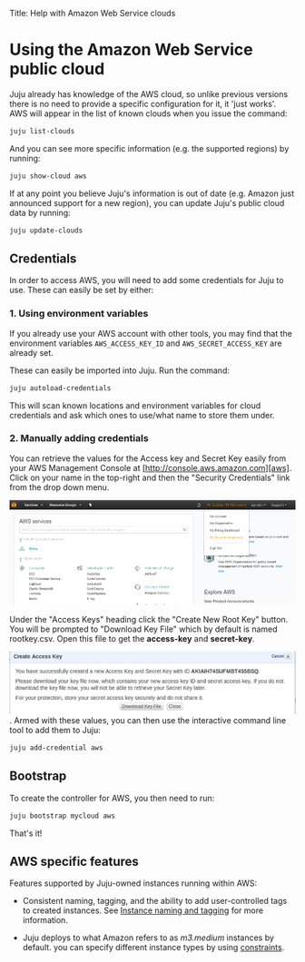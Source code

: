 Title: Help with Amazon Web Service clouds

# Using the Amazon Web Service public cloud

Juju already has knowledge of the AWS cloud, so unlike previous versions there
is no need to provide a specific configuration for it, it 'just works'. AWS
will appear in the list of known clouds when you issue the command:
  
```bash
juju list-clouds
```
And you can see more specific information (e.g. the supported regions) by 
running:
  
```bash
juju show-cloud aws
```

If at any point you believe Juju's information is out of date (e.g. Amazon just 
announced support for a new region), you can update Juju's public cloud data by
running:
  
```bash
juju update-clouds
```

## Credentials

In order to access AWS, you will need to add some credentials for Juju to use.
These can easily be set by either:
  
### 1. Using environment variables

If you already use your AWS account with other tools, you may find that the 
environment variables `AWS_ACCESS_KEY_ID` and `AWS_SECRET_ACCESS_KEY` are 
already set.

These can easily be imported into Juju. Run the command:
  
```bash
juju autoload-credentials
```
This will scan known locations and environment variables for cloud credentials
and ask which ones to use/what name to store them under.

### 2. Manually adding credentials

You can retrieve the values for the Access key and Secret Key easily from your 
AWS Management Console at
[http://console.aws.amazon.com][aws]. Click on your
name in the top-right and then the "Security Credentials" link from the drop
down menu.

![Amazon accounts page with Security Creds](./media/getting_started-aws_security.png)

Under the "Access Keys" heading click the "Create New Root Key" button. You
will be prompted to "Download Key File" which by default is named rootkey.csv.
Open this file to get the **access-key** and **secret-key**.

![Amazon Access Credentials page showing key values](./media/getting_started-aws_keys.png)
.
Armed with these values, you can then use the interactive command line tool to 
add them to Juju:
  
```bash
juju add-credential aws
```



## Bootstrap

To create the controller for AWS, you then need to run:

```bash
juju bootstrap mycloud aws
```

That's it!


## AWS specific features

Features supported by Juju-owned instances running within AWS:

- Consistent naming, tagging, and the ability to add user-controlled tags to
  created instances. See [Instance naming and tagging][tagging] for
  more information.

- Juju deploys to what Amazon refers to as *m3.medium* instances by default. you
  can specify different instance types by using [constraints][constraints].
  

[aws]: http://console.aws.amazon.com
[constraints]:./reference-constraints.html
[tagging]: ./config-tagging.html
